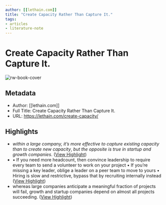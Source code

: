 ```yaml
---
author: [[lethain.com]]
title: "Create Capacity Rather Than Capture It."
tags: 
- articles
- literature-note
---
```

# Create Capacity Rather Than Capture It.

![rw-book-cover](https://lethain.com/static/author.png)

## Metadata
- Author: [[lethain.com]]
- Full Title: Create Capacity Rather Than Capture It.
- URL: https://lethain.com/create-capacity/

## Highlights
- *within a large company, it’s more effective to capture existing capacity than to create new capacity*, *but the opposite is true in startup and growth companies*. ([View Highlight](https://read.readwise.io/read/01grsjcdzc8nxzw1bwknepg5g7))
- • If you need more headcount, then convince leadership to require every team to send a volunteer to work on your project
  • If you’re missing a key leader, oblige a leader on a peer team to move to yours
  • Hiring is slow and restrictive, bypass that by recruiting internally instead ([View Highlight](https://read.readwise.io/read/01grsjem8bkr4nbamww451r6t0))
- whereas large companies anticipate a meaningful fraction of projects will fail, growth and startup companies depend on almost all projects succeeding. ([View Highlight](https://read.readwise.io/read/01grsjg1hb14xge8n3yxxpytxs))
